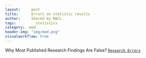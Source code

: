 ```yaml
---
layout:     post
title:      Errors on statistic results
author:     Shared by MACL
tags: 		  statistics
category:  med
header-img: "img/med.png"
visualworkflow: true
---
```

Why Most Published Research Findings Are False?
[`Research Errors`](http://journals.plos.org/plosmedicine/article?id=10.1371/journal.pmed.0020124/)
